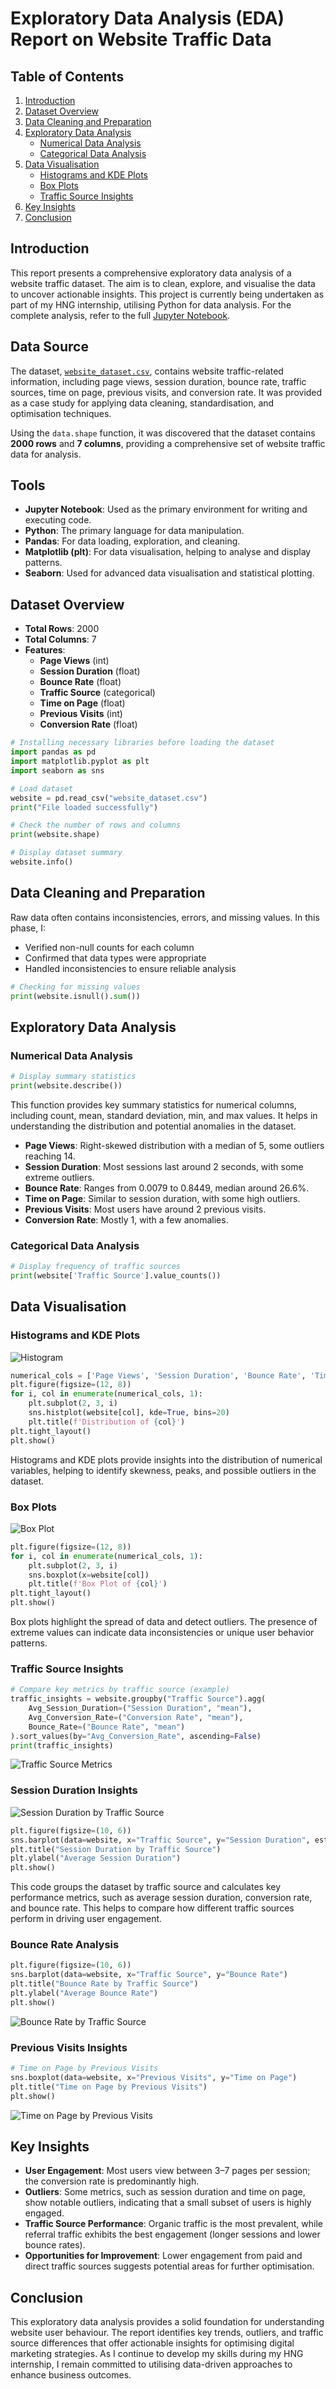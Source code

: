 # Exploratory Data Analysis (EDA) Report on Website Traffic Data

## Table of Contents
1. [Introduction](#introduction)
2. [Dataset Overview](#dataset-overview)
3. [Data Cleaning and Preparation](#data-cleaning-and-preparation)
4. [Exploratory Data Analysis](#exploratory-data-analysis)
   - [Numerical Data Analysis](#numerical-data-analysis)
   - [Categorical Data Analysis](#categorical-data-analysis)
5. [Data Visualisation](#data-visualisation)
   - [Histograms and KDE Plots](#histograms-and-kde-plots)
   - [Box Plots](#box-plots)
   - [Traffic Source Insights](#traffic-source-insights)
6. [Key Insights](#key-insights)
7. [Conclusion](#conclusion)

## Introduction

This report presents a comprehensive exploratory data analysis of a website traffic dataset. The aim is to clean, explore, and visualise the data to uncover actionable insights. This project is currently being undertaken as part of my HNG internship, utilising Python for data analysis. For the complete analysis, refer to the full [Jupyter Notebook](https://github.com/croweigibson/Exploratory-Data-Analysis/blob/main/EDA.ipynb).

 
## Data Source

The dataset, [`website_dataset.csv`](https://github.com/croweigibson/Exploratory-Data-Analysis/blob/main/website_dataset.csv), contains website traffic-related information, including page views, session duration, bounce rate, traffic sources, time on page, previous visits, and conversion rate. It was provided as a case study for applying data cleaning, standardisation, and optimisation techniques.

Using the `data.shape` function, it was discovered that the dataset contains **2000 rows** and **7 columns**, providing a comprehensive set of website traffic data for analysis.

## Tools

- **Jupyter Notebook**: Used as the primary environment for writing and executing code.
- **Python**: The primary language for data manipulation.
- **Pandas**: For data loading, exploration, and cleaning.
- **Matplotlib (plt)**: For data visualisation, helping to analyse and display patterns.
- **Seaborn**: Used for advanced data visualisation and statistical plotting.

## Dataset Overview

- **Total Rows**: 2000  
- **Total Columns**: 7  
- **Features**:  
  - **Page Views** (int)
  - **Session Duration** (float)
  - **Bounce Rate** (float)
  - **Traffic Source** (categorical)
  - **Time on Page** (float)
  - **Previous Visits** (int)
  - **Conversion Rate** (float)

```python
# Installing necessary libraries before loading the dataset
import pandas as pd
import matplotlib.pyplot as plt
import seaborn as sns

# Load dataset
website = pd.read_csv("website_dataset.csv")
print("File loaded successfully")

# Check the number of rows and columns
print(website.shape)

# Display dataset summary
website.info()
```

## Data Cleaning and Preparation

Raw data often contains inconsistencies, errors, and missing values. In this phase, I:

- Verified non-null counts for each column
- Confirmed that data types were appropriate
- Handled inconsistencies to ensure reliable analysis

```python
# Checking for missing values
print(website.isnull().sum())
```

## Exploratory Data Analysis

### Numerical Data Analysis

```python
# Display summary statistics
print(website.describe())
```

This function provides key summary statistics for numerical columns, including count, mean, standard deviation, min, and max values. It helps in understanding the distribution and potential anomalies in the dataset.

- **Page Views**: Right-skewed distribution with a median of 5, some outliers reaching 14.
- **Session Duration**: Most sessions last around 2 seconds, with some extreme outliers.
- **Bounce Rate**: Ranges from 0.0079 to 0.8449, median around 26.6%.
- **Time on Page**: Similar to session duration, with some high outliers.
- **Previous Visits**: Most users have around 2 previous visits.
- **Conversion Rate**: Mostly 1, with a few anomalies.

### Categorical Data Analysis

```python
# Display frequency of traffic sources
print(website['Traffic Source'].value_counts())
```

## Data Visualisation

### Histograms and KDE Plots

![Histogram](image-4.png)
```python
numerical_cols = ['Page Views', 'Session Duration', 'Bounce Rate', 'Time on Page', 'Previous Visits', 'Conversion Rate']
plt.figure(figsize=(12, 8))
for i, col in enumerate(numerical_cols, 1):
    plt.subplot(2, 3, i)
    sns.histplot(website[col], kde=True, bins=20)
    plt.title(f'Distribution of {col}')
plt.tight_layout()
plt.show()
```
Histograms and KDE plots provide insights into the distribution of numerical variables, helping to identify skewness, peaks, and possible outliers in the dataset.

### Box Plots

![Box Plot](image-5.png)
```python
plt.figure(figsize=(12, 8))
for i, col in enumerate(numerical_cols, 1):
    plt.subplot(2, 3, i)
    sns.boxplot(x=website[col])
    plt.title(f'Box Plot of {col}')
plt.tight_layout()
plt.show()
```

Box plots highlight the spread of data and detect outliers. The presence of extreme values can indicate data inconsistencies or unique user behavior patterns.


### Traffic Source Insights
```python
# Compare key metrics by traffic source (example)
traffic_insights = website.groupby("Traffic Source").agg(
    Avg_Session_Duration=("Session Duration", "mean"),
    Avg_Conversion_Rate=("Conversion Rate", "mean"),
    Bounce_Rate=("Bounce Rate", "mean")
).sort_values(by="Avg_Conversion_Rate", ascending=False)
print(traffic_insights)
```
![Traffic Source Metrics ](image-9.png)

### Session Duration Insights
![Session Duration by Traffic Source](image-7.png)
```python
plt.figure(figsize=(10, 6))
sns.barplot(data=website, x="Traffic Source", y="Session Duration", estimator="mean")
plt.title("Session Duration by Traffic Source")
plt.ylabel("Average Session Duration")
plt.show()
```

This code groups the dataset by traffic source and calculates key performance metrics, such as average session duration, conversion rate, and bounce rate. This helps to compare how different traffic sources perform in driving user engagement.

### Bounce Rate Analysis
```python
plt.figure(figsize=(10, 6))
sns.barplot(data=website, x="Traffic Source", y="Bounce Rate")
plt.title("Bounce Rate by Traffic Source")
plt.ylabel("Average Bounce Rate")
plt.show()
```
![Bounce Rate by Traffic Source](image-6.png)

### Previous Visits Insights
```python
# Time on Page by Previous Visits
sns.boxplot(data=website, x="Previous Visits", y="Time on Page")  
plt.title("Time on Page by Previous Visits")  
plt.show()
```
![Time on Page by Previous Visits](image-8.png)
## Key Insights

- **User Engagement**: Most users view between 3–7 pages per session; the conversion rate is predominantly high.
- **Outliers**: Some metrics, such as session duration and time on page, show notable outliers, indicating that a small subset of users is highly engaged.
- **Traffic Source Performance**: Organic traffic is the most prevalent, while referral traffic exhibits the best engagement (longer sessions and lower bounce rates).
- **Opportunities for Improvement**: Lower engagement from paid and direct traffic sources suggests potential areas for further optimisation.

## Conclusion

This exploratory data analysis provides a solid foundation for understanding website user behaviour. The report identifies key trends, outliers, and traffic source differences that offer actionable insights for optimising digital marketing strategies. As I continue to develop my skills during my HNG internship, I remain committed to utilising data-driven approaches to enhance business outcomes.
